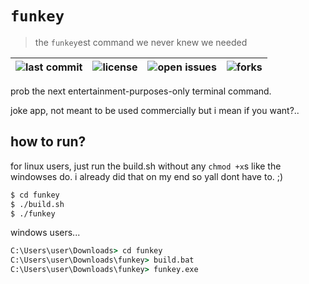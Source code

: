 # `funkey`
> the `funkey`est command we never knew we needed

|![last commit](https://img.shields.io/badge/dynamic/regex?url=https%3A%2F%2Fapi.github.com%2Frepos%2FRixInGithub%2Ffunkey%2Fcommits&search=%5C%22sha%5C%22%5C%3A.*%3F%5C%22(%5B0-9a-fA-F%5D%7B7%7D)&replace=%241&label=last%20commit&color=informational)|![license](https://img.shields.io/github/license/RixInGithub/funkey)|![open issues](https://img.shields.io/github/issues/RixInGithub/funkey?label=open%20issues)|![forks](https://img.shields.io/github/forks/RixInGithub/funkey)|
|-|-|-|-|

prob the next entertainment-purposes-only terminal command.

joke app, not meant to be used commercially but i mean if you want?..

## how to run?

for linux users, just run the build.sh without any `chmod +x`s like the windowses do.
i already did that on my end so yall dont have to. ;)
```sh
$ cd funkey
$ ./build.sh
$ ./funkey
```

windows users...
```bat
C:\Users\user\Downloads> cd funkey
C:\Users\user\Downloads\funkey> build.bat
C:\Users\user\Downloads\funkey> funkey.exe
```